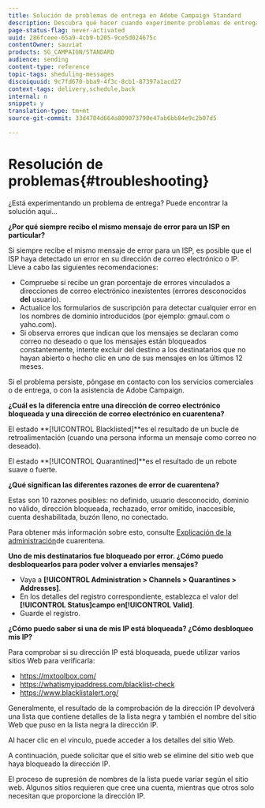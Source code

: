 ```yaml
---
title: Solución de problemas de entrega en Adobe Campaign Standard
description: Descubra qué hacer cuando experimente problemas de entrega con Adobe Campaign Standard.
page-status-flag: never-activated
uuid: 286fceee-65a9-4cb9-b205-9ce5d024675c
contentOwner: sauviat
products: SG_CAMPAIGN/STANDARD
audience: sending
content-type: reference
topic-tags: sheduling-messages
discoiquuid: 9c7fd670-bba9-4f3c-8cb1-87397a1acd27
context-tags: delivery,schedule,back
internal: n
snippet: y
translation-type: tm+mt
source-git-commit: 33d4704d664a809073790e47ab6bb84e9c2b07d5

---
```



# Resolución de problemas{#troubleshooting}

¿Está experimentando un problema de entrega? Puede encontrar la solución aquí...

**¿Por qué siempre recibo el mismo mensaje de error para un ISP en particular?**

Si siempre recibe el mismo mensaje de error para un ISP, es posible que el ISP haya detectado un error en su dirección de correo electrónico o IP. Lleve a cabo las siguientes recomendaciones:
* Compruebe si recibe un gran porcentaje de errores vinculados a direcciones de correo electrónico inexistentes (errores desconocidos **del** usuario).
* Actualice los formularios de suscripción para detectar cualquier error en los nombres de dominio introducidos (por ejemplo: gmaul.com o yaho.com).
* Si observa errores que indican que los mensajes se declaran como correo no deseado o que los mensajes están bloqueados constantemente, intente excluir del destino a los destinatarios que no hayan abierto o hecho clic en uno de sus mensajes en los últimos 12 meses.

Si el problema persiste, póngase en contacto con los servicios comerciales o de entrega, o con la asistencia de Adobe Campaign.

**¿Cuál es la diferencia entre una dirección de correo electrónico bloqueada y una dirección de correo electrónico en cuarentena?**

El estado **[!UICONTROL Blacklisted]**es el resultado de un bucle de retroalimentación (cuando una persona informa un mensaje como correo no deseado).

El estado **[!UICONTROL Quarantined]**es el resultado de un rebote suave o fuerte.

**¿Qué significan las diferentes razones de error de cuarentena?**

Estas son 10 razones posibles: no definido, usuario desconocido, dominio no válido, dirección bloqueada, rechazado, error omitido, inaccesible, cuenta deshabilitada, buzón lleno, no conectado.

Para obtener más información sobre esto, consulte [Explicación de la administración](../../sending/using/understanding-quarantine-management.md)de cuarentena.

**Uno de mis destinatarios fue bloqueado por error. ¿Cómo puedo desbloquearlos para poder volver a enviarles mensajes?**

* Vaya a **[!UICONTROL Administration > Channels > Quarantines > Addresses]**.
* En los detalles del registro correspondiente, establezca el valor del **[!UICONTROL Status]**campo en**[!UICONTROL Valid]**.
* Guarde el registro.

**¿Cómo puedo saber si una de mis IP está bloqueada? ¿Cómo desbloqueo mis IP?**

Para comprobar si su dirección IP está bloqueada, puede utilizar varios sitios Web para verificarla:
* https://mxtoolbox.com/
* https://whatismyipaddress.com/blacklist-check
* https://www.blacklistalert.org/

Generalmente, el resultado de la comprobación de la dirección IP devolverá una lista que contiene detalles de la lista negra y también el nombre del sitio Web que puso en la lista negra la dirección IP.

Al hacer clic en el vínculo, puede acceder a los detalles del sitio Web.

A continuación, puede solicitar que el sitio web se elimine del sitio web que haya bloqueado la dirección IP.

El proceso de supresión de nombres de la lista puede variar según el sitio web. Algunos sitios requieren que cree una cuenta, mientras que otros solo necesitan que proporcione la dirección IP.
